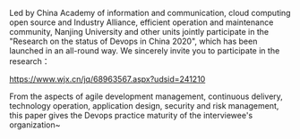 Led by China Academy of information and communication, cloud computing open source and Industry Alliance, efficient operation and maintenance community, Nanjing University and other units jointly participate in the "Research on the status of Devops in China 2020", which has been launched in an all-round way. We sincerely invite you to participate in the research：

https://www.wjx.cn/jq/68963567.aspx?udsid=241210

From the aspects of agile development management, continuous delivery, technology operation, application design, security and risk management, this paper gives the Devops practice maturity of the interviewee's organization~